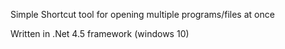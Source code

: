 Simple Shortcut tool for opening multiple programs/files at once

Written in .Net 4.5 framework (windows 10)

